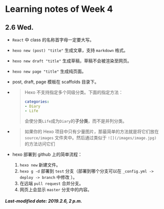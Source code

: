 # Learning notes of Week 4

## 2.6 Wed.

+ `React` 中 class 的名称首字母一定要大写。

+ `hexo new (post) "title"` 生成文章，支持 `markdown` 格式。

+ `hexo new draft "title"` 生成草稿，草稿不会被渲染至网页。

+ `hexo new page "title"` 生成纯页面。

+ post, draft, page 模板在 scaffolds 目录下。

+ >Hexo 不支持指定多个同级分类。下面的指定方法：
  >
  >```yaml
  >categories:
  >	- Diary
  >	- Life
  >```
  >
  >会使分类`Life`成为`Diary`的**子分类**，而不是并列分类。

+ >如果你的 Hexo 项目中只有少量图片，那最简单的方法就是将它们放在 `source/images` 文件夹中。然后通过类似于 `![](/images/image.jpg)` 的方法访问它们

+ hexo 部署到 github 上的简单流程：

  1. `hexo new` 新建文件。
  2. `hexo g -d` 部署到 `test` 分支（部署到哪个分支可以在 `_config.yml -> deploy -> branch` 中修改 ）。
  3. 在远端 `pull request` 合并分支。
  4. 网页上会显示 `master` 分支中的内容。

##### Last-modified date: 2019.2.6, 2 p.m.